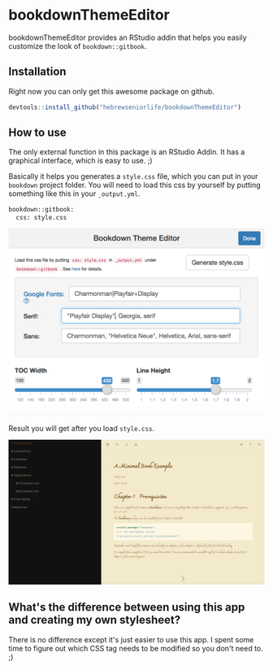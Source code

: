 # bookdownThemeEditor

bookdownThemeEditor provides an RStudio addin that helps you easily customize the look of `bookdown::gitbook`.

## Installation
Right now you can only get this awesome package on github. 

``` r
devtools::install_github("hebrewseniorlife/bookdownThemeEditor")
```

## How to use

The only external function in this package is an RStudio Addin. It has a graphical interface, which is easy to use. ;)

Basically it helps you generates a `style.css` file, which you can put in your `bookdown` project folder. You will need to load this css by yourself by putting something like this in your `_output.yml`.

```
bookdown::gitbook: 
  css: style.css
```

![](docs/screenshot.png)

Result you will get after you load `style.css`.

![](docs/result.png)

## What's the difference between using this app and creating my own stylesheet?

There is no difference except it's just easier to use this app. I spent some time to figure out which CSS tag needs to be modified so you don't need to. ;)
